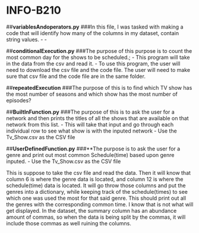 # INFO-B210

##**variablesAndoperators.py**
  ###In this file, I was tasked with making a code that will identify how many of the columns in my dataset, contain string values.
    -
    -

##**conditionalExecution.py**
  ###The purpose of this purpose is to count the most common day for the shows to be scheduled.;
    - This program will take in the data from the csv and read it. 
    - To use this program, the user will need to download the csv file and the code file. The user will need to make sure that csv file and the code file are in the same folder. 

##**repeatedExecution**
  ###The purpose of this is to find which TV show has the most number of seasons and which show has the most number of episodes?

  
##**BuiltInFunction.py**
  ###The purpose of this is to ask the user for a network and then prints the titles of all the shows that are available on that network from this list.
    - This will take that input and go through each individual row to see what show is with the inputed network
    - Use the Tv_Show.csv as the CSV file

##**UserDefinedFunction.py**
  ###**The purpose is to ask the user for a genre and print out most common Schedule(time) based upon genre inputed.
    - Use the Tv_Show.csv as the CSV file

This is suppose to take the csv file and read the data. Then it will know that column 6 is where the genre data is located, and column 12 is where the schedule(time) data is located. It will go throw those columns and put the genres into a dictionary, while keeping track of the schedule(times) to see which one was used the most for that said genre. This should print out all the genres with the corresponding common time. I know that is not what will get displayed. In the dataset, the summary column has an abundance amount of commas, so when the data is being split by the commas, it will include those commas as well ruining the columns. 
